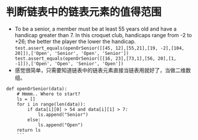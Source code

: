 # 判断链表中的链表元素的值得范围
- To be a senior, a member must be at least 55 years old and have a handicap greater than 7. 
In this croquet club, handicaps range from -2 to +26; the better the player the lower the handicap.
`test.assert_equals(openOrSenior([[45, 12],[55,21],[19, -2],[104, 20]]),['Open', 'Senior', 'Open', 'Senior'])
test.assert_equals(openOrSenior([[16, 23],[73,1],[56, 20],[1, -1]]),['Open', 'Open', 'Senior', 'Open'])`
- 感觉很简单，只需要知道链表中的链表元素直接当链表用就好了，当做二维数组。
```
def openOrSenior(data):
    # Hmmm.. Where to start?
    ls = []
    for i in range(len(data)):
        if data[i][0] > 54 and data[i][1] > 7:
            ls.append("Senior")
        else:
            ls.append("Open")
    return ls
    ```
